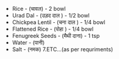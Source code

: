 * Rice - (चावल) - 2 bowl 
* Urad Dal - (उड़द दाल ) - 1/2 bowl
* Chickpea Lentil - (चना दाल ) - 1/4 bowl
* Flattened Rice - (पोहा ) - 1/4 bowl
* Fenugreek Seeds - (मैथी दाना) - 1 tsp
* Water - (पानी) 
* Salt - (नमक)
7.ETC...(as per requriments)